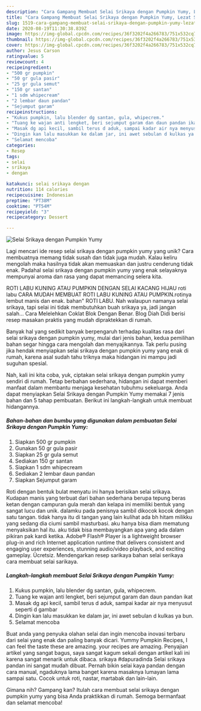 ```yaml
---
description: "Cara Gampang Membuat Selai Srikaya dengan Pumpkin Yumy, Lezat Sekali"
title: "Cara Gampang Membuat Selai Srikaya dengan Pumpkin Yumy, Lezat Sekali"
slug: 1519-cara-gampang-membuat-selai-srikaya-dengan-pumpkin-yumy-lezat-sekali
date: 2020-08-19T11:30:38.839Z
image: https://img-global.cpcdn.com/recipes/36f3202f4a266783/751x532cq70/selai-srikaya-dengan-pumpkin-yumy-foto-resep-utama.jpg
thumbnail: https://img-global.cpcdn.com/recipes/36f3202f4a266783/751x532cq70/selai-srikaya-dengan-pumpkin-yumy-foto-resep-utama.jpg
cover: https://img-global.cpcdn.com/recipes/36f3202f4a266783/751x532cq70/selai-srikaya-dengan-pumpkin-yumy-foto-resep-utama.jpg
author: Jesus Carson
ratingvalue: 5
reviewcount: 4
recipeingredient:
- "500 gr pumpkin"
- "50 gr gula pasir"
- "25 gr gula semut"
- "150 gr santan"
- "1 sdm whipecream"
- "2 lembar daun pandan"
- "Sejumput garam"
recipeinstructions:
- "Kukus pumpkin, lalu blender dg santan, gula, whipecrem."
- "Tuang ke wajan anti lengket, beri sejumput garam dan daun pandan ikat"
- "Masak dg api kecil, sambil terus d aduk, sampai kadar air nya menyusut seperti d gambar"
- "Dingin kan lalu masukkan ke dalam jar, ini awet sebulan d kulkas ya bun."
- "Selamat mencoba"
categories:
- Resep
tags:
- selai
- srikaya
- dengan

katakunci: selai srikaya dengan 
nutrition: 114 calories
recipecuisine: Indonesian
preptime: "PT38M"
cooktime: "PT54M"
recipeyield: "3"
recipecategory: Dessert

---
```



![Selai Srikaya dengan Pumpkin Yumy](https://img-global.cpcdn.com/recipes/36f3202f4a266783/751x532cq70/selai-srikaya-dengan-pumpkin-yumy-foto-resep-utama.jpg)

Lagi mencari ide resep selai srikaya dengan pumpkin yumy yang unik? Cara membuatnya memang tidak susah dan tidak juga mudah. Kalau keliru mengolah maka hasilnya tidak akan memuaskan dan justru cenderung tidak enak. Padahal selai srikaya dengan pumpkin yumy yang enak selayaknya mempunyai aroma dan rasa yang dapat memancing selera kita.

ROTI LABU KUNING ATAU PUMPKIN DENGAN SELAI KACANG HIJAU roti labu CARA MUDAH MEMBUAT ROTI LABU KUNING ATAU PUMPKIN.rotinya lembut manis dan enak. bahan&#34; ROTI LABU. Nah walaupun namanya selai srikaya, tapi selai ini tidak membutuhkan buah srikaya ya, jadi jangan salah… Cara Melelehkan Coklat Blok Dengan Benar. Blog Diah Didi berisi resep masakan praktis yang mudah dipraktekkan di rumah.

Banyak hal yang sedikit banyak berpengaruh terhadap kualitas rasa dari selai srikaya dengan pumpkin yumy, mulai dari jenis bahan, kedua pemilihan bahan segar hingga cara mengolah dan menyajikannya. Tak perlu pusing jika hendak menyiapkan selai srikaya dengan pumpkin yumy yang enak di rumah, karena asal sudah tahu triknya maka hidangan ini mampu jadi suguhan spesial.


Nah, kali ini kita coba, yuk, ciptakan selai srikaya dengan pumpkin yumy sendiri di rumah. Tetap berbahan sederhana, hidangan ini dapat memberi manfaat dalam membantu menjaga kesehatan tubuhmu sekeluarga. Anda dapat menyiapkan Selai Srikaya dengan Pumpkin Yumy memakai 7 jenis bahan dan 5 tahap pembuatan. Berikut ini langkah-langkah untuk membuat hidangannya.

<!--inarticleads1-->

##### Bahan-bahan dan bumbu yang digunakan dalam pembuatan Selai Srikaya dengan Pumpkin Yumy:

1. Siapkan 500 gr pumpkin
1. Gunakan 50 gr gula pasir
1. Siapkan 25 gr gula semut
1. Sediakan 150 gr santan
1. Siapkan 1 sdm whipecream
1. Sediakan 2 lembar daun pandan
1. Siapkan Sejumput garam


Roti dengan bentuk bulat menyatu ini hanya berisikan selai srikaya. Kudapan manis yang terbuat dari bahan sederhana berupa tepung beras ketan dengan campuran gula merah dan kelapa ini memiliki bentuk yang sangat lucu dan unik. dalamku pada penisnya sambil dikocok kocok dengan satu tangan. tidak hanya itu di tangan yang lain kulihat ada bh hitam milikku yang sedang dia ciumi sambil masturbasi. aku hanya bisa diam mematung menyaksikan hal itu. aku tidak bisa membayangkan apa yang ada dalam pikiran pak kardi ketika. Adobe® Flash® Player is a lightweight browser plug-in and rich Internet application runtime that delivers consistent and engaging user experiences, stunning audio/video playback, and exciting gameplay. Ücretsiz. Mendengarkan resep sarikaya bahan selai serikaya cara membuat selai sarikaya. 

<!--inarticleads2-->

##### Langkah-langkah membuat Selai Srikaya dengan Pumpkin Yumy:

1. Kukus pumpkin, lalu blender dg santan, gula, whipecrem.
1. Tuang ke wajan anti lengket, beri sejumput garam dan daun pandan ikat
1. Masak dg api kecil, sambil terus d aduk, sampai kadar air nya menyusut seperti d gambar
1. Dingin kan lalu masukkan ke dalam jar, ini awet sebulan d kulkas ya bun.
1. Selamat mencoba


Buat anda yang penyuka olahan selai dan ingin mencoba inovasi terbaru dari selai yang enak dan paling banyak dicari. Yummy Pumpkin Recipes, I can feel the taste these are amazing. your recipes are amazing. Penyajian artikel yang sangat bagus, saya sangat kagum sekali dengan artikel kali ini karena sangat menarik untuk dibaca. srikaya #dapuradinda Selai srikaya pandan ini sangat mudah dibuat. Pernah bikin selai kaya pandan dengan cara manual, ngaduknya lama banget karena masaknya lumayan lama sampai satu. Cocok untuk roti, nastar, martabak dan lain-lain. 

Gimana nih? Gampang kan? Itulah cara membuat selai srikaya dengan pumpkin yumy yang bisa Anda praktikkan di rumah. Semoga bermanfaat dan selamat mencoba!
